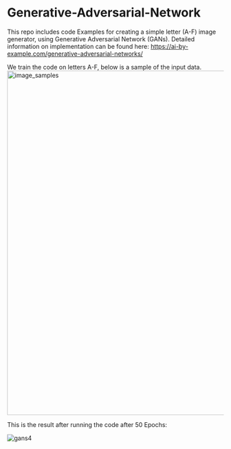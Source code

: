 # Generative-Adversarial-Network

This repo includes code Examples for creating a simple letter (A-F) image generator, using Generative Adversarial Network (GANs).
Detailed information on implementation can be found here: https://ai-by-example.com/generative-adversarial-networks/

We train the code on letters A-F, below is a sample of the input data. 
<img width="800" alt="image_samples" src="https://github.com/shmueldanan/Generative-Adversarial-Network/assets/13452018/998b5c58-bc62-43fb-85c4-30260a19832c">



This is the result after running the code after 50 Epochs:

![gans4](https://github.com/shmueldanan/Generative-Adversarial-Network/assets/13452018/af17b1b9-1312-4768-87e6-96a07586717e)
